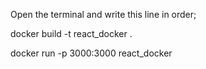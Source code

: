 Open the terminal and write this line in order;

docker build -t react_docker .

docker run -p 3000:3000 react_docker
